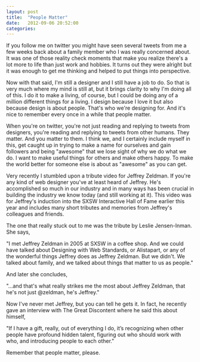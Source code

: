 ```yaml
---
layout: post
title:  "People Matter"
date:   2012-09-06 20:52:00
categories:
---
```


If you follow me on twitter you might have seen several tweets from me a few weeks back about a family member who I was really concerned about. It was one of those reality check moments that make you realize there's a lot more to life than just work and hobbies. It turns out they were alright but it was enough to get me thinking and helped to put things into perspective.

Now with that said, I'm still a designer and I still have a job to do. So that is very much where my mind is still at, but it brings clarity to why I'm doing all of this. I do it to make a living, of course, but I could be doing any of a million different things for a living. I design because I love it but also because design is about people. That's who we're designing for. And it's nice to remember every once in a while that people matter.

When you're on twitter, you're not just reading and replying to tweets from designers, you're reading and replying to tweets from other humans. They matter. And you matter to them. I think we, and I certainly include myself in this, get caught up in trying to make a name for ourselves and gain followers and being "awesome" that we lose sight of why we do what we do. I want to make useful things for others and make others happy. To make the world better for someone else is about as "awesome" as you can get.

Very recently I stumbled upon a tribute video for Jeffrey Zeldman. If you're any kind of web designer you've at least heard of Jeffrey. He's accomplished so much in our industry and in many ways has been crucial in building the industry we know today (and still working at it). This video was for Jeffrey's induction into the SXSW Interactive Hall of Fame earlier this year and includes many short tributes and memories from Jeffrey's colleagues and friends.

The one that really stuck out to me was the tribute by Leslie Jensen-Inman. She says,

"I met Jeffrey Zeldman in 2005 at SXSW in a coffee shop. And we could have talked about Designing with Web Standards, or Alistapart, or any of the wonderful things Jeffrey does as Jeffrey Zeldman. But we didn't. We talked about family, and we talked about things that matter to us as people."

And later she concludes,

"...and that's what really strikes me the most about Jeffrey Zeldman, that he's not just @zeldman, he's Jeffrey."

Now I've never met Jeffrey, but you can tell he gets it. In fact, he recently gave an interview with The Great Discontent where he said this about himself,

"If I have a gift, really, out of everything I do, it’s recognizing when other people have profound hidden talent, figuring out who should work with who, and introducing people to each other."

Remember that people matter, please.